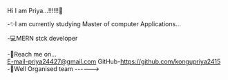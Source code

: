 Hi I am Priya...!!!!!!👋

-✨I am currently studying Master of computer Applications... 



-💻MERN stck developer 



-👀Reach me on...   
     E-mail-priya24427@gmail.com 
     GitHub-https://github.com/kongupriya2415 
-🤳Well Organised team
------>
